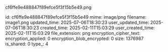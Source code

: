 cf6ffe9e488847f89efce5f3f15b5e49.png

id: cf6ffe9e488847f89efce5f3f15b5e49
mime: image/png
filename: image1.png
updated_time: 2025-07-06T18:30:23
user_updated_time: 2025-07-06T18:30:23
created_time: 2025-02-11T15:03:29
user_created_time: 2025-02-11T15:03:29
file_extension: png
encryption_cipher_text: 
encryption_applied: 0
encryption_blob_encrypted: 0
size: 1376987
is_shared: 0
type_: 4